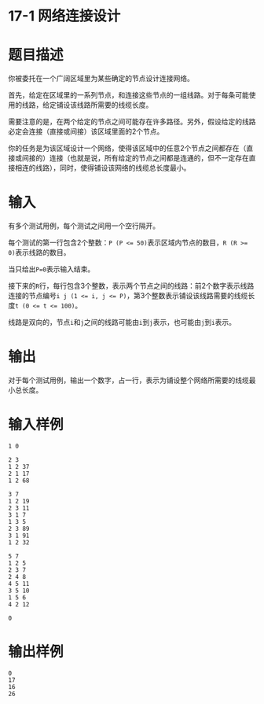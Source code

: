 # 17-1 网络连接设计

# 题目描述

你被委托在一个广阔区域里为某些确定的节点设计连接网络。

首先，给定在区域里的一系列节点，和连接这些节点的一组线路。对于每条可能使用的线路，给定铺设该线路所需要的线缆长度。

需要注意的是，在两个给定的节点之间可能存在许多路径。另外，假设给定的线路必定会连接（直接或间接）该区域里面的2个节点。

你的任务是为该区域设计一个网络，使得该区域中的任意2个节点之间都存在（直接或间接的）连接（也就是说，所有给定的节点之间都是连通的，但不一定存在直接相连的线路），同时，使得铺设该网络的线缆总长度最小。

# 输入

有多个测试用例，每个测试之间用一个空行隔开。

每个测试的第一行包含2个整数：`P (P <= 50)`表示区域内节点的数目，`R (R >= 0)`表示线路的数目。

当只给出`P=0`表示输入结束。

接下来的`R`行，每行包含3个整数，表示两个节点之间的线路：前2个数字表示线路连接的节点编号`i j (1 <= i, j <= P)`，第3个整数表示铺设该线路需要的线缆长度`t (0 <= t <= 100)`。

线路是双向的，节点`i`和`j`之间的线路可能由`i`到`j`表示，也可能由`j`到`i`表示。

# 输出

对于每个测试用例，输出一个数字，占一行，表示为铺设整个网络所需要的线缆最小总长度。

# 输入样例

```plain
1 0

2 3
1 2 37
2 1 17
1 2 68

3 7
1 2 19
2 3 11
3 1 7
1 3 5
2 3 89
3 1 91
1 2 32

5 7
1 2 5
2 3 7
2 4 8
4 5 11
3 5 10
1 5 6
4 2 12

0
```

# 输出样例

```plain
0
17
16
26
```


